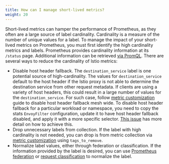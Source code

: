 ```yaml
---
title: How can I manage short-lived metrics?
weight: 20
---
```


Short-lived metrics can hamper the performance of Prometheus, as they often are a large source of label cardinality. Cardinality is a measure of the number of unique values for a label. To manage the impact of your short-lived metrics on Prometheus, you must first identify the high cardinality metrics and labels. Prometheus provides cardinality information at its `/status` page. Additional information can be retrieved [via PromQL](https://www.robustperception.io/which-are-my-biggest-metrics).
There are several ways to reduce the cardinality of Istio metrics:

* Disable host header fallback.
  The `destination_service` label is one potential source of high-cardinality.
  The values for `destination_service` default to the host header if the Istio proxy is not able to determine the destination service from other request metadata.
  If clients are using a variety of host headers, this could result in a large number of values for the  `destination_service`.
  For such case, follow [metric customization](https://istio.io/latest/docs/tasks/observability/metrics/customize-metrics/) guide to disable host header fallback mesh wide.
  To disable host header fallback for a particular workload or namespace, you need to copy the stats `EnvoyFilter` configuration, update it to have host header fallback disabled, and apply it with a more specific selector.
  [This issue](https://github.com/istio/istio/issues/25963#issuecomment-666037411) has more detail on how to achieve this.
* Drop unnecessary labels from collection. If the label with high cardinality is not needed, you can drop is from metric collection via [metric customization](/docs/tasks/observability/metrics/customize-metrics/) using `tags_to_remove`.
* Normalize label values, either through federation or classification.
  If the information provided by the label is desired, you can use [Prometheus federation](/docs/ops/best-practices/observability/#using-prometheus-for-production-scale-monitoring) or [request classification](/docs/tasks/observability/metrics/classify-metrics/) to normalize the label.
